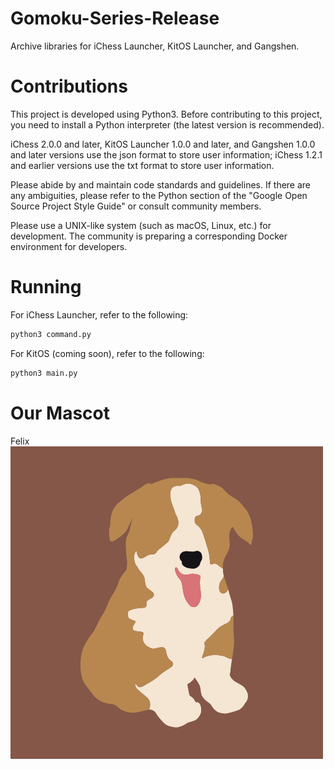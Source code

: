 # Gomoku-Series-Release
Archive libraries for iChess Launcher, KitOS Launcher, and Gangshen.

# Contributions
This project is developed using Python3. Before contributing to this project, you need to install a Python interpreter (the latest version is recommended).

iChess 2.0.0 and later, KitOS Launcher 1.0.0 and later, and Gangshen 1.0.0 and later versions use the json format to store user information; iChess 1.2.1 and earlier versions use the txt format to store user information.

Please abide by and maintain code standards and guidelines. If there are any ambiguities, please refer to the Python section of the "Google Open Source Project Style Guide" or consult community members.

Please use a UNIX-like system (such as macOS, Linux, etc.) for development. The community is preparing a corresponding Docker environment for developers.

# Running
For iChess Launcher, refer to the following:
```Python
python3 command.py
```

For KitOS (coming soon), refer to the following:
```Python
python3 main.py
```

# Our Mascot
Felix
![](Felix.png)